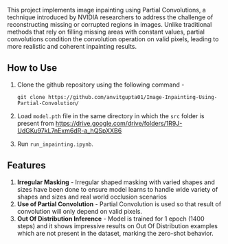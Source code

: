This project implements image inpainting using Partial Convolutions, a technique introduced by NVIDIA researchers to address the challenge of reconstructing missing or corrupted regions in images. Unlike traditional methods that rely on filling missing areas with constant values, partial convolutions condition the convolution operation on valid pixels, leading to more realistic and coherent inpainting results.

## How to Use
1. Clone the github repository using the following command -

   ```
   git clone https://github.com/anvitgupta01/Image-Inpainting-Using-Partial-Convolution/
   ```

2. Load `model.pth` file in the same directory in which the `src` folder is present from https://drive.google.com/drive/folders/1R9J-UdGKu97kL7nExm6dR-a_hQSpXXB6

3. Run `run_inpainting.ipynb`.

## Features
1. **Irregular Masking** - Irregular shaped masking with varied shapes and sizes have been done to ensure model learns to handle wide variety of shapes and sizes and real world occlusion scenarios
2. **Use of Partial Convolution** - Partial Convolution is used so that result of convolution will only depend on valid pixels.
3. **Out Of Distribution Inference** - Model is trained for 1 epoch (1400 steps) and it shows impressive results on Out Of Distribution examples which are not present in the dataset, marking the zero-shot behavior.
